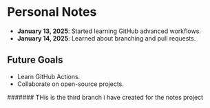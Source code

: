 # Personal Notes
- **January 13, 2025**: Started learning GitHub advanced workflows.
- **January 14, 2025**: Learned about branching and pull requests.


## Future Goals
- Learn GitHub Actions.
- Collaborate on open-source projects.

####### 
THis is the third branch i have created for the notes project 